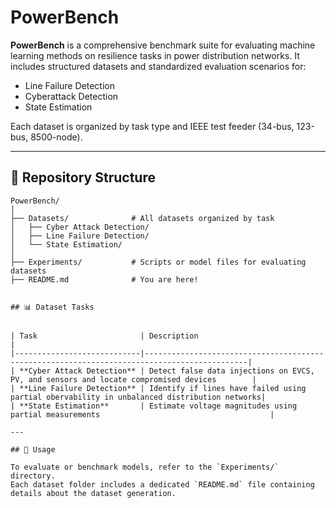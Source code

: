 # PowerBench

**PowerBench** is a comprehensive benchmark suite for evaluating machine learning methods on resilience tasks in power distribution networks. It includes structured datasets and standardized evaluation scenarios for:

- Line Failure Detection
- Cyberattack Detection
- State Estimation

Each dataset is organized by task type and IEEE test feeder (34-bus, 123-bus, 8500-node).

---

## 📁 Repository Structure

```text
PowerBench/
│
├── Datasets/              # All datasets organized by task
│   ├── Cyber Attack Detection/
│   ├── Line Failure Detection/
│   └── State Estimation/
│
├── Experiments/           # Scripts or model files for evaluating datasets
├── README.md              # You are here!


## 📊 Dataset Tasks


| Task                       | Description                                                                                 |
|----------------------------|---------------------------------------------------------------------------------------------|
| **Cyber Attack Detection** | Detect false data injections on EVCS, PV, and sensors and locate compromised devices        |
| **Line Failure Detection** | Identify if lines have failed using partial obervability in unbalanced distribution networks|
| **State Estimation**       | Estimate voltage magnitudes using partial measurements                                      |

---

## 🚀 Usage

To evaluate or benchmark models, refer to the `Experiments/` directory.
Each dataset folder includes a dedicated `README.md` file containing details about the dataset generation.



